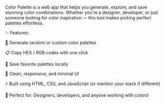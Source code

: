 Color Palette is a web app that helps you generate, explore, and save stunning color combinations. Whether you’re a designer, developer, or just someone looking for color inspiration — this tool makes picking perfect palettes effortless.

✨ Features:

🎨 Generate random or custom color palettes

📋 Copy HEX / RGB codes with one click

💾 Save favorite palettes locally

🌈 Clean, responsive, and minimal UI

⚡ Built using HTML, CSS, and JavaScript (or mention your stack if different)

🧠 Perfect for:
Designers, developers, and anyone working with colors!
